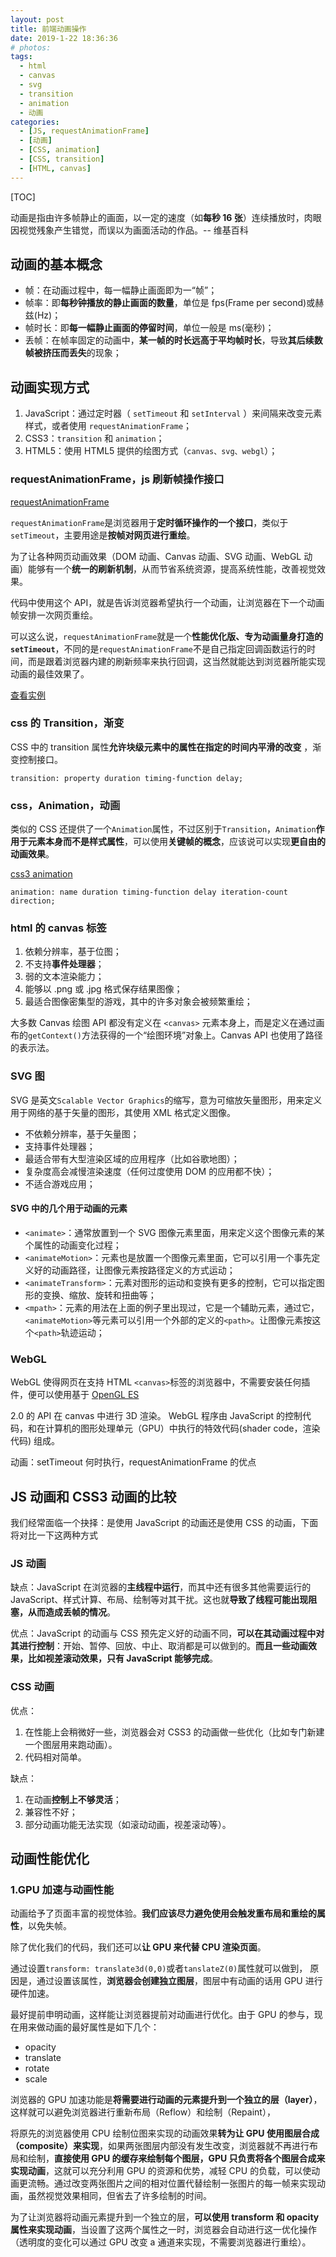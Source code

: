 ```yaml
---
layout: post
title: 前端动画操作
date: 2019-1-22 18:36:36
# photos:
tags:
  - html
  - canvas
  - svg
  - transition
  - animation
  - 动画
categories:
  - [JS, requestAnimationFrame]
  - [动画]
  - [CSS, animation]
  - [CSS, transition]
  - [HTML, canvas]
---
```


[TOC]

动画是指由许多帧静止的画面，以一定的速度（如**每秒 16 张**）连续播放时，肉眼因视觉残象产生错觉，而误以为画面活动的作品。-- 维基百科

## 动画的基本概念

- 帧：在动画过程中，每一幅静止画面即为一“帧”；
- 帧率：即**每秒钟播放的静止画面的数量**，单位是 fps(Frame per second)或赫兹(Hz)；
- 帧时长：即**每一幅静止画面的停留时间**，单位一般是 ms(毫秒)；
- 丢帧：在帧率固定的动画中，**某一帧的时长远高于平均帧时长**，导致**其后续数帧被挤压而丢失**的现象；

## 动画实现方式

1. JavaScript：通过定时器（ `setTimeout` 和 `setInterval` ）来间隔来改变元素样式，或者使用 `requestAnimationFrame`；
2. CSS3：`transition` 和 `animation`；
3. HTML5：使用 HTML5 提供的绘图方式（`canvas、svg、webgl`）；

### requestAnimationFrame，js 刷新帧操作接口

[requestAnimationFrame](https://developer.mozilla.org/zh-CN/docs/Web/API/Window/requestAnimationFrame)

`requestAnimationFrame`是浏览器用于**定时循环操作的一个接口**，类似于`setTimeout`，主要用途是**按帧对网页进行重绘**。

为了让各种网页动画效果（DOM 动画、Canvas 动画、SVG 动画、WebGL 动画）能够有一个**统一的刷新机制**，从而节省系统资源，提高系统性能，改善视觉效果。

代码中使用这个 API，就是告诉浏览器希望执行一个动画，让浏览器在下一个动画帧安排一次网页重绘。

可以这么说，`requestAnimationFrame`就是一个**性能优化版、专为动画量身打造的`setTimeout`**，不同的是`requestAnimationFrame`不是自己指定回调函数运行的时间，而是跟着浏览器内建的刷新频率来执行回调，这当然就能达到浏览器所能实现动画的最佳效果了。

[查看实例](./0.2.HTML/html动画操作/requestAnimationFrame动画实现.html)

### css 的 Transition，渐变

CSS 中的 transition 属性**允许块级元素中的属性在指定的时间内平滑的改变** ，渐变控制接口。

`transition: property duration timing-function delay;`

### css，Animation，动画

类似的 CSS 还提供了一个`Animation`属性，不过区别于`Transition`，`Animation`**作用于元素本身而不是样式属性**，可以使用**关键帧的概念**，应该说可以实现**更自由的动画效果**。

[css3 animation](https://developer.mozilla.org/zh-CN/docs/Web/CSS/animation)

`animation: name duration timing-function delay iteration-count direction;`

### html 的 canvas 标签

1. 依赖分辨率，基于位图；
2. 不支持**事件处理器**；
3. 弱的文本渲染能力；
4. 能够以 .png 或 .jpg 格式保存结果图像；
5. 最适合图像密集型的游戏，其中的许多对象会被频繁重绘；

大多数 Canvas 绘图 API 都没有定义在 `<canvas>` 元素本身上，而是定义在通过画布的`getContext()`方法获得的一个“绘图环境”对象上。Canvas API 也使用了路径的表示法。

### SVG 图

SVG 是英文`Scalable Vector Graphics`的缩写，意为可缩放矢量图形，用来定义用于网络的基于矢量的图形，其使用 XML 格式定义图像。

- 不依赖分辨率，基于矢量图；
- 支持事件处理器；
- 最适合带有大型渲染区域的应用程序（比如谷歌地图）；
- 复杂度高会减慢渲染速度（任何过度使用 DOM 的应用都不快）；
- 不适合游戏应用；

#### SVG 中的几个用于动画的元素

- `<animate>`：通常放置到一个 SVG 图像元素里面，用来定义这个图像元素的某个属性的动画变化过程；
- `<animateMotion>`：元素也是放置一个图像元素里面，它可以引用一个事先定义好的动画路径，让图像元素按路径定义的方式运动；
- `<animateTransform>`：元素对图形的运动和变换有更多的控制，它可以指定图形的变换、缩放、旋转和扭曲等；
- `<mpath>`：元素的用法在上面的例子里出现过，它是一个辅助元素，通过它，`<animateMotion>`等元素可以引用一个外部的定义的`<path>`。让图像元素按这个`<path>`轨迹运动；

### WebGL

WebGL 使得网页在支持 HTML `<canvas>`标签的浏览器中，不需要安装任何插件，便可以使用基于 [OpenGL ES](https://link.juejin.im/?target=https%3A%2F%2Flink.jianshu.com%3Ft%3D!https%3A%2F%2Fzh.wikipedia.org%2Fwiki%2FOpenGL)

2.0 的 API 在 canvas 中进行 3D 渲染。 WebGL 程序由 JavaScript 的控制代码，和在计算机的图形处理单元（GPU）中执行的特效代码(shader code，渲染代码) 组成。

动画：setTimeout 何时执行，requestAnimationFrame 的优点

## JS 动画和 CSS3 动画的比较

我们经常面临一个抉择：是使用 JavaScript 的动画还是使用 CSS 的动画，下面将对比一下这两种方式

### JS 动画

缺点：JavaScript 在浏览器的**主线程中运行**，而其中还有很多其他需要运行的 JavaScript、样式计算、布局、绘制等对其干扰。这也就**导致了线程可能出现阻塞，从而造成丢帧的情况**。

优点：JavaScript 的动画与 CSS 预先定义好的动画不同，**可以在其动画过程中对其进行控制**：开始、暂停、回放、中止、取消都是可以做到的。**而且一些动画效果，比如视差滚动效果，只有 JavaScript 能够完成**。

### CSS 动画

优点：

1. 在性能上会稍微好一些，浏览器会对 CSS3 的动画做一些优化（比如专门新建一个图层用来跑动画）。
2. 代码相对简单。

缺点：

1. 在动画**控制上不够灵活**；
2. 兼容性不好；
3. 部分动画功能无法实现（如滚动动画，视差滚动等）。

## 动画性能优化

### 1.GPU 加速与动画性能

动画给予了页面丰富的视觉体验。**我们应该尽力避免使用会触发重布局和重绘的属性**，以免失帧。

除了优化我们的代码，我们还可以**让 GPU 来代替 CPU 渲染页面**。

通过设置`transform: translate3d(0,0)`或者`tanslateZ(0)`属性就可以做到，
原因是，通过设置该属性，**浏览器会创建独立图层**，图层中有动画的话用 GPU 进行硬件加速。

最好提前申明动画，这样能让浏览器提前对动画进行优化。由于 GPU 的参与，现在用来做动画的最好属性是如下几个：

- opacity
- translate
- rotate
- scale

浏览器的 GPU 加速功能是**将需要进行动画的元素提升到一个独立的层（layer）**，这样就可以避免浏览器进行重新布局（Reflow）和绘制（Repaint），

将原先的浏览器使用 CPU 绘制位图来实现的动画效果**转为让 GPU 使用图层合成（composite）来实现**，如果两张图层内部没有发生改变，浏览器就不再进行布局和绘制，**直接使用 GPU 的缓存来绘制每个图层，GPU 只负责将各个图层合成来实现动画**，这就可以充分利用 GPU 的资源和优势，减轻 CPU 的负载，可以使动画更流畅。通过改变两张图片之间的相对位置代替绘制一张图片的每一帧来实现动画，虽然视觉效果相同，但省去了许多绘制的时间。

为了让浏览器将动画元素提升到一个独立的层，**可以使用 transform 和 opacity 属性来实现动画**，当设置了这两个属性之一时，浏览器会自动进行这一优化操作（透明度的变化可以通过 GPU 改变 a 通道来实现，不需要浏览器进行重绘）。
